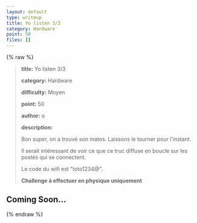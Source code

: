 ```yaml
---
layout: default
type: writeup
title: Yo listen 3/3
category: Hardware
point: 50
files: []
---
```


{% raw %}
> **title:** Yo listen 3/3
>
> **category:** Hardware
>
> **difficulty:** Moyen
>
> **point:** 50
>
> **author:** o
>
> **description:**
>
> Bon super, on a trouvé son matos. Laissons le tourner pour l'instant.
>
> Il serait intéressant de voir ce que ce truc diffuse en boucle sur les postes qui se connectent.
>
> Le code du wifi est "toto1234@".
>
> **Challenge à effectuer en physique uniquement**
>
> 

## Coming Soon...

{% endraw %}
